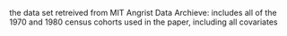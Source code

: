 the data set retreived from MIT Angrist Data Archieve: includes all of the 1970 and 1980 census cohorts used in the paper, including all covariates 
